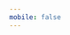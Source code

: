 ```yaml
---
mobile: false
---
```



<!-- <code src='./demo/dymic.tsx'></code> -->

<!-- <code src='./demo/defaultChange.tsx'></code> -->

<!-- <code src='./test/bigJson.tsx'></code> -->

<!-- <code src='./test/bind.tsx'></code> -->

<!-- <code src='./test/list.tsx'></code> -->

<!-- <code src='./test/dependencies.tsx'></code> -->

<!-- <code src='./test/removeHidden.tsx'></code> -->